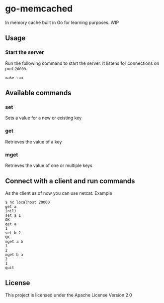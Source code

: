# go-memcached
In memory cache built in Go for learning purposes. WIP

## Usage

### Start the server
Run the following command to start the server. It listens for connections on port `20000`.
```
make run
```

## Available commands

### set
Sets a value for a new or existing key

### get
Retrieves the value of a key

### mget
Retrieves the value of one or multiple keys

## Connect with a client and run commands
As the client as of now you can use netcat.
Example
```
$ nc localhost 20000
get a
(nil)
set a 1
OK
get a
1
set b 2
OK
mget a b
1
2
mget b a
2
1
quit
```

## License
This project is licensed under the Apache License Version 2.0

